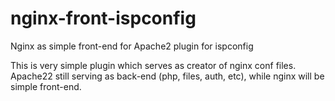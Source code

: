 nginx-front-ispconfig
=====================

Nginx as simple front-end for Apache2 plugin for ispconfig

This is very simple plugin which serves as creator of nginx conf files.
Apache22 still serving as back-end (php, files, auth, etc), while nginx will be simple front-end.
